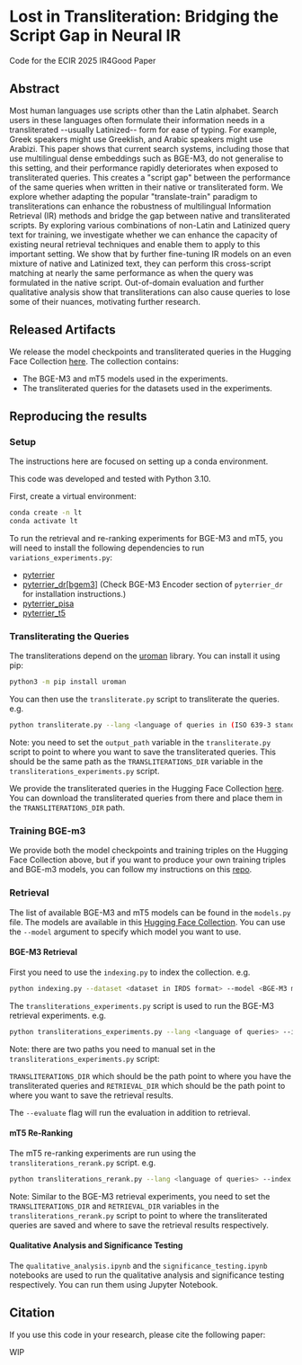# Lost in Transliteration: Bridging the Script Gap in Neural IR

Code for the ECIR 2025 IR4Good Paper

## Abstract

Most human languages use scripts other than the Latin alphabet. Search users in these languages often formulate their information needs in a transliterated --usually Latinized-- form for ease of typing. For example, Greek speakers might use Greeklish, and Arabic speakers might use Arabizi. This paper shows that current search systems, including those that use multilingual dense embeddings such as BGE-M3, do not generalise to this setting, and their performance rapidly deteriorates when exposed to transliterated queries. This creates a "script gap" between the performance of the same queries when written in their native or transliterated form. We explore whether adapting the popular "translate-train" paradigm to transliterations can enhance the robustness of multilingual Information Retrieval (IR) methods and bridge the gap between native and transliterated scripts. By exploring various combinations of non-Latin and Latinized query text for training, we investigate whether we can enhance the capacity of existing neural retrieval techniques and enable them to apply to this important setting. We show that by further fine-tuning IR models on an even mixture of native and Latinized text, they can perform this cross-script matching at nearly the same performance as when the query was formulated in the native script. Out-of-domain evaluation and further qualitative analysis show that transliterations can also cause queries to lose some of their nuances, motivating further research.

## Released Artifacts

We release the model checkpoints and transliterated queries in the Hugging Face Collection [here](https://huggingface.co/collections/andreaschari/sigir2025-lost-in-transliteration-680a15e761a763a3d7e04775). The collection contains:

- The BGE-M3 and mT5 models used in the experiments.
- The transliterated queries for the datasets used in the experiments.

## Reproducing the results

### Setup

The instructions here are focused on setting up a conda environment.

This code was developed and tested with Python 3.10.

First, create a virtual environment:

```bash
conda create -n lt
conda activate lt
```

To run the retrieval and re-ranking experiments for BGE-M3 and mT5, you will need to install the following dependencies to run `variations_experiments.py`:

- [pyterrier](https://pyterrier.readthedocs.io/)
- [pyterrier_dr[bgem3]](https://github.com/terrierteam/pyterrier_dr) (Check BGE-M3 Encoder section of `pyterrier_dr` for installation instructions.)
- [pyterrier_pisa](https://github.com/terrierteam/pyterrier_pisa)
- [pyterrier_t5](https://github.com/terrierteam/pyterrier_t5)

### Transliterating the Queries

The transliterations depend on the [uroman](https://github.com/isi-nlp/uroman) library. You can install it using pip:

```bash
python3 -m pip install uroman
```

You can then use the `transliterate.py` script to transliterate the queries. e.g.

```bash
python transliterate.py --lang <language of queries in (ISO 639-3 standard)> --dataset <dataset in IRDS format> --do_docs <if you want to transliterate the documents of the dataset instead>
```

Note: you need to set the `output_path` variable in the `transliterate.py` script to point to where you want to save the transliterated queries. This should be the same path as the `TRANSLITERATIONS_DIR` variable in the `transliterations_experiments.py` script.

We provide the transliterated queries in the Hugging Face Collection [here](https://huggingface.co/collections/andreaschari/sigir2025-lost-in-transliteration-680a15e761a763a3d7e04775). You can download the transliterated queries from there and place them in the `TRANSLITERATIONS_DIR` path.

### Training BGE-m3

We provide both the model checkpoints and training triples on the Hugging Face Collection above, but if you want to produce your own training triples and BGE-m3 models, you can follow my instructions on this [repo](https://github.com/andreaschari/linguistic-transfer?tab=readme-ov-file#fine-tuning-the-models).

### Retrieval

The list of available BGE-M3 and mT5 models can be found in the `models.py` file. The models are available in this [Hugging Face Collection](https://huggingface.co/collections/andreaschari/sigir2025-lost-in-transliteration-680a15e761a763a3d7e04775). You can use the `--model` argument to specify which model you want to use.

#### BGE-M3 Retrieval

First you need to use the `indexing.py` to index the collection. e.g.

```bash
python indexing.py --dataset <dataset in IRDS format> --model <BGE-M3 model>
```

The `transliterations_experiments.py` script is used to run the BGE-M3 retrieval experiments. e.g.

```bash
python transliterations_experiments.py --lang <language of queries> --index <index path> --model <BGE-M3 model>  --dataset  <dataset in IRDS format> --evaluate 
```

Note: there are two paths you need to manual set in the `transliterations_experiments.py` script:

`TRANSLITERATIONS_DIR` which should be the path point to where you have the transliterated queries and `RETRIEVAL_DIR` which should be the path point to where you want to save the retrieval results.

The `--evaluate` flag will run the evaluation in addition to retrieval.

#### mT5 Re-Ranking

The mT5 re-ranking experiments are run using the `transliterations_rerank.py` script. e.g.

```bash
python transliterations_rerank.py --lang <language of queries> --index <index path> --first_stage_model <BGE-M3 model>  --rerank_model >mT5 model> --dataset  <dataset in IRDS format> --evaluate 
```

Note: Similar to the BGE-M3 retrieval experiments, you need to set the `TRANSLITERATIONS_DIR` and `RETRIEVAL_DIR` variables in the `transliterations_rerank.py` script to point to where the transliterated queries are saved and where to save the retrieval results respectively.

#### Qualitative Analysis and Significance Testing

The `qualitative_analysis.ipynb` and the `significance_testing.ipynb` notebooks are used to run the qualitative analysis and significance testing respectively. You can run them using Jupyter Notebook.

## Citation

If you use this code in your research, please cite the following paper:

WIP
